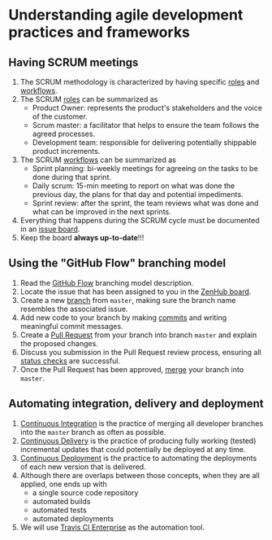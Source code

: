 # Understanding agile development practices and frameworks

## Having SCRUM meetings

1. The SCRUM methodology is characterized by having specific [roles](https://en.wikipedia.org/wiki/Scrum_(software_development)#Roles) and [workflows](https://en.wikipedia.org/wiki/Scrum_(software_development)#Workflow).
1. The SCRUM [roles](https://en.wikipedia.org/wiki/Scrum_(software_development)#Roles) can be summarized as
    * Product Owner: represents the product's stakeholders and the voice of the customer.
    * Scrum master: a facilitator that helps to ensure the team follows the agreed processes.
    * Development team: responsible for delivering potentially shippable product increments.
1. The SCRUM [workflows](https://en.wikipedia.org/wiki/Scrum_(software_development)#Workflow) can be summarized as
    * Sprint planning: bi-weekly meetings for agreeing on the tasks to be done during that sprint.
    * Daily scrum: 15-min meeting to report on what was done the previous day, the plans for that day and potential impediments.
    * Sprint review: after the sprint, the team reviews what was done and what can be improved in the next sprints.
1. Everything that happens during the SCRUM cycle must be documented in an [issue board](https://en.wikipedia.org/wiki/Kanban_board).
1. Keep the board **always up-to-date**!!!

## Using the "GitHub Flow" branching model

1. Read the [GitHub Flow](https://guides.github.com/introduction/flow/) branching model description.
1. Locate the issue that has been assigned to you in the [ZenHub board](https://zenhub.ibm.com/app/workspaces/agile-tutorial-5c240173b7d41fe10dbe52e6/boards).
1. Create a new [branch](https://help.github.com/articles/github-glossary/#branch) from `master`, making sure the branch name resembles the associated issue.
1. Add new code to your branch by making [commits](https://help.github.com/articles/github-glossary/#commit) and writing meaningful commit messages.
1. Create a [Pull Request](https://help.github.com/articles/github-glossary/#pull-request) from your branch into branch `master` and explain the proposed changes.
1. Discuss you submission in the Pull Request review process, ensuring all [status checks](https://help.github.com/articles/github-glossary/#status-checks) are successful.
1. Once the Pull Request has been approved, [merge](https://help.github.com/articles/github-glossary/#merge) your branch into `master`.

## Automating integration, delivery and deployment

1. [Continuous Integration](https://en.wikipedia.org/wiki/Continuous_integration) is the practice of merging all developer branches into the `master` branch as often as possible.
1. [Continuous Delivery](https://en.wikipedia.org/wiki/Continuous_delivery) is the practice of producing fully working (tested) incremental updates that could potentially be deployed at any time.
1. [Continuous Deployment](https://en.wikipedia.org/wiki/Continuous_deployment) is the practice to automating the deployments of each new version that is delivered.
1. Although there are overlaps between those concepts, when they are all applied, one ends up with
    * a single source code repository
    * automated builds
    * automated tests
    * automated deployments
1. We will use [Travis CI Enterprise](https://travis.ibm.com) as the automation tool.
